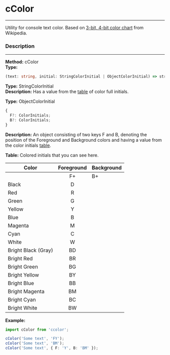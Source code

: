# cColor

---

Utility for console text color. Based on [3-bit, 4-bit color chart](https://en.wikipedia.org/wiki/ANSI_escape_code#:~:text=The%20chart%20below%20shows%20the%20default%20values) from Wikipedia.

### Description

---

**Method:** cColor
\
**Type:**

```typescript
(text: string, initial: StringColorInitial | ObjectColorInitial) => string;
```

**Type:** StringColorInitial
\
**Description:** Has a value from the [table](#table) of color full initials.

**Type:** ObjectColorInitial

```typescript
{
  F?: ColorInitials;
  B?: ColorInitials;
}
```

**Description:** An object consisting of two keys F and B, denoting the position of the Foreground and Background colors and having a value from the color initials [table](#table).

**<a name="table"></a>Table:** Colored initials that you can see here.

| Color               | Foreground | Background |
| ------------------- | :--------: | ---------- |
|                     |     F+     | B+         |
| Black               |     D      |            |
| Red                 |     R      |            |
| Green               |     G      |            |
| Yellow              |     Y      |            |
| Blue                |     B      |            |
| Magenta             |     M      |            |
| Cyan                |     C      |            |
| White               |     W      |            |
| Bright Black (Gray) |     BD     |            |
| Bright Red          |     BR     |            |
| Bright Green        |     BG     |            |
| Bright Yellow       |     BY     |            |
| Bright Blue         |     BB     |            |
| Bright Magenta      |     BM     |            |
| Bright Cyan         |     BC     |            |
| Bright White        |     BW     |            |

**Example:**

```typescript
import cColor from 'ccolor';

cColor('Some text', 'FY');
cColor('Some text', 'BM');
cColor('Some text', { F: 'Y', B: 'BM' });
```
